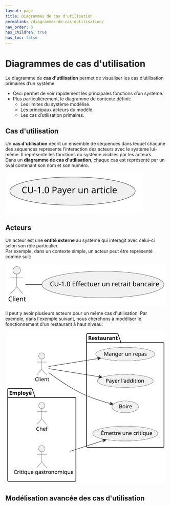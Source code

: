 ```yaml
---
layout: page
title: Diagrammes de cas d'utilisation
permalink: /diagrammes-de-cas-dutilisation/
nav_order: 6
has_children: true
has_toc: false
---
```



# Diagrammes de cas d'utilisation
Le diagramme de **cas d'utilisation** permet de visualiser les cas
d’utilisation primaires d’un système.
- Ceci permet de voir rapidement les principales
fonctions d’un système.
- Plus particulièrement, le diagramme de contexte définit:
    - Les limites du système modélisé.
    - Les principaux acteurs du modèle.
    - Les cas d’utilisation primaires.  

## Cas d'utilisation
Un **cas d'utilisation** décrit un ensemble de séquences dans
lequel chacune des séquences représente l’interaction des acteurs
avec le système lui-même. Il représente les fonctions du système
visibles par les acteurs.  
Dans un **diagramme de cas d'utilisation**, chaque cas est représenté par un oval contenant son nom et son numéro.

![](/out/plant_uml/useCase/useCase.svg)


## Acteurs

Un acteur est une **entité externe** au système qui interagit avec celui-ci selon son rôle particulier.  
Par exemple, dans un contexte simple, un acteur peut être représenté comme suit:  
  
    
![](/out/plant_uml/acteurRepr%C3%A9sentation/acteurRepr%C3%A9sentation.svg)

Il peut y avoir plusieurs acteurs pour un même cas d'utilisation. Par exemple, dans l'exemple suivant, nous cherchons à modéliser le fonctionnement d'un restaurant à haut niveau:  

![](/out/plant_uml/restoExemple/restoExemple.svg)

## Modélisation avancée des cas d'utilisation